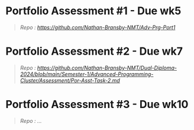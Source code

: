 # Portfolio Assessment #1 - Due wk5
> _*Repo :* https://github.com/Nathan-Bransby-NMT/Adv-Prg-Port1_

# Portfolio Assessment #2 - Due wk7
> _*Repo :* https://github.com/Nathan-Bransby-NMT/Dual-Diploma-2024/blob/main/Semester-1/Advanced-Programming-Cluster/Assessment/Por-Asst-Task-2.md_

# Portfolio Assessment #3 - Due wk10
> _*Repo :* ..._
